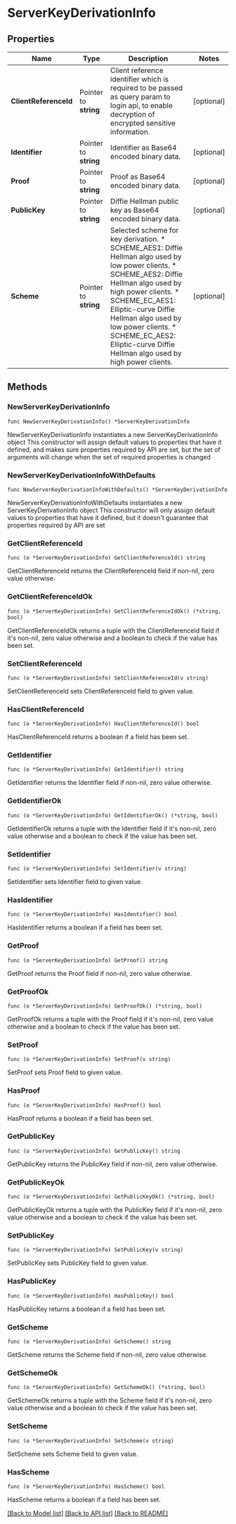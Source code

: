 # ServerKeyDerivationInfo

## Properties

Name | Type | Description | Notes
------------ | ------------- | ------------- | -------------
**ClientReferenceId** | Pointer to **string** | Client reference identifier which is required to be passed as query param to login api, to enable decryption of encrypted sensitive information. | [optional] 
**Identifier** | Pointer to **string** | Identifier as Base64 encoded binary data. | [optional] 
**Proof** | Pointer to **string** | Proof as Base64 encoded binary data. | [optional] 
**PublicKey** | Pointer to **string** | Diffie Hellman public key as Base64 encoded binary data. | [optional] 
**Scheme** | Pointer to **string** | Selected scheme for key derivation. * SCHEME_AES1: Diffie Hellman algo used by low power clients. * SCHEME_AES2: Diffie Hellman algo used by high power clients. * SCHEME_EC_AES1: Elliptic-curve Diffie Hellman algo used by low power clients. * SCHEME_EC_AES2: Elliptic-curve Diffie Hellman algo used by high power clients. | [optional] 

## Methods

### NewServerKeyDerivationInfo

`func NewServerKeyDerivationInfo() *ServerKeyDerivationInfo`

NewServerKeyDerivationInfo instantiates a new ServerKeyDerivationInfo object
This constructor will assign default values to properties that have it defined,
and makes sure properties required by API are set, but the set of arguments
will change when the set of required properties is changed

### NewServerKeyDerivationInfoWithDefaults

`func NewServerKeyDerivationInfoWithDefaults() *ServerKeyDerivationInfo`

NewServerKeyDerivationInfoWithDefaults instantiates a new ServerKeyDerivationInfo object
This constructor will only assign default values to properties that have it defined,
but it doesn't guarantee that properties required by API are set

### GetClientReferenceId

`func (o *ServerKeyDerivationInfo) GetClientReferenceId() string`

GetClientReferenceId returns the ClientReferenceId field if non-nil, zero value otherwise.

### GetClientReferenceIdOk

`func (o *ServerKeyDerivationInfo) GetClientReferenceIdOk() (*string, bool)`

GetClientReferenceIdOk returns a tuple with the ClientReferenceId field if it's non-nil, zero value otherwise
and a boolean to check if the value has been set.

### SetClientReferenceId

`func (o *ServerKeyDerivationInfo) SetClientReferenceId(v string)`

SetClientReferenceId sets ClientReferenceId field to given value.

### HasClientReferenceId

`func (o *ServerKeyDerivationInfo) HasClientReferenceId() bool`

HasClientReferenceId returns a boolean if a field has been set.

### GetIdentifier

`func (o *ServerKeyDerivationInfo) GetIdentifier() string`

GetIdentifier returns the Identifier field if non-nil, zero value otherwise.

### GetIdentifierOk

`func (o *ServerKeyDerivationInfo) GetIdentifierOk() (*string, bool)`

GetIdentifierOk returns a tuple with the Identifier field if it's non-nil, zero value otherwise
and a boolean to check if the value has been set.

### SetIdentifier

`func (o *ServerKeyDerivationInfo) SetIdentifier(v string)`

SetIdentifier sets Identifier field to given value.

### HasIdentifier

`func (o *ServerKeyDerivationInfo) HasIdentifier() bool`

HasIdentifier returns a boolean if a field has been set.

### GetProof

`func (o *ServerKeyDerivationInfo) GetProof() string`

GetProof returns the Proof field if non-nil, zero value otherwise.

### GetProofOk

`func (o *ServerKeyDerivationInfo) GetProofOk() (*string, bool)`

GetProofOk returns a tuple with the Proof field if it's non-nil, zero value otherwise
and a boolean to check if the value has been set.

### SetProof

`func (o *ServerKeyDerivationInfo) SetProof(v string)`

SetProof sets Proof field to given value.

### HasProof

`func (o *ServerKeyDerivationInfo) HasProof() bool`

HasProof returns a boolean if a field has been set.

### GetPublicKey

`func (o *ServerKeyDerivationInfo) GetPublicKey() string`

GetPublicKey returns the PublicKey field if non-nil, zero value otherwise.

### GetPublicKeyOk

`func (o *ServerKeyDerivationInfo) GetPublicKeyOk() (*string, bool)`

GetPublicKeyOk returns a tuple with the PublicKey field if it's non-nil, zero value otherwise
and a boolean to check if the value has been set.

### SetPublicKey

`func (o *ServerKeyDerivationInfo) SetPublicKey(v string)`

SetPublicKey sets PublicKey field to given value.

### HasPublicKey

`func (o *ServerKeyDerivationInfo) HasPublicKey() bool`

HasPublicKey returns a boolean if a field has been set.

### GetScheme

`func (o *ServerKeyDerivationInfo) GetScheme() string`

GetScheme returns the Scheme field if non-nil, zero value otherwise.

### GetSchemeOk

`func (o *ServerKeyDerivationInfo) GetSchemeOk() (*string, bool)`

GetSchemeOk returns a tuple with the Scheme field if it's non-nil, zero value otherwise
and a boolean to check if the value has been set.

### SetScheme

`func (o *ServerKeyDerivationInfo) SetScheme(v string)`

SetScheme sets Scheme field to given value.

### HasScheme

`func (o *ServerKeyDerivationInfo) HasScheme() bool`

HasScheme returns a boolean if a field has been set.


[[Back to Model list]](../README.md#documentation-for-models) [[Back to API list]](../README.md#documentation-for-api-endpoints) [[Back to README]](../README.md)


